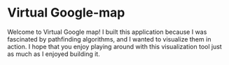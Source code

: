 # Virtual Google-map
Welcome to Virtual Google map! I built this application because I was fascinated by pathfinding algorithms, and I wanted to visualize them in action. I hope that you enjoy playing around with this visualization tool just as much as I enjoyed building it.

